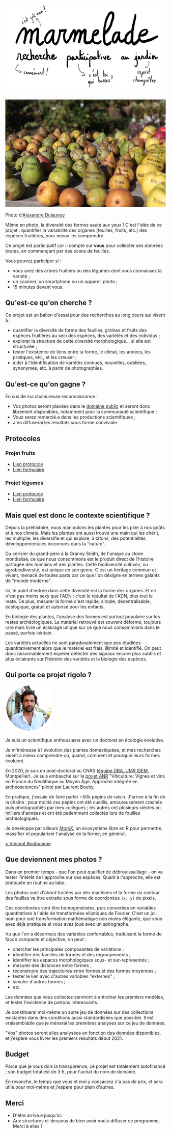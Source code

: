 ![logo](img/marmelade_logo.png)

![photo](img/5075826879_d728c4d44c_c.jpg)  

Photo d'[Alexandre Dulaunoy](https://www.flickr.com/photos/adulau/5075826879)

Même en photo, la diversité des formes saute aux yeux ! C'est l'idée de ce projet : quantifier la variabilité des organes (feuilles, fruits, etc.) des espèces fruitières, pour mieux les comprendre.

Ce projet est participatif car il compte sur **vous** pour collecter ses données brutes, en commençant par des scans de feuilles.

Vous pouvez participer si :

 * vous avez des arbres fruitiers ou des légumes dont vous connaissez la variété ;
 * un scanner, un smartphone ou un appareil photo ;
 * 15 minutes devant vous.
 
## Qu'est-ce qu'on cherche ?

Ce projet est un ballon d'essai pour des recherches au long cours qui visent à :

 - quantifier la diversité de forme des feuilles, graines et fruits des espèces fruitières au sein des espèces, des variétés et des individus ;
 - explorer la structure de cette diversité morphologique... si elle est structurée ;
 - tester l'existence de liens entre la forme, le climat, les années, les pratiques, etc., et les creuser ;
 - aider à l'identification de variétés connues, nouvelles, oubliées, synonymes, etc. à partir de photographies.
 
## Qu'est-ce qu'on gagne ?
En sus de ma chaleureuse reconnaissance :

* Vos photos seront placées dans le [domaine public](https://creativecommons.org/publicdomain/zero/1.0/deed.fr) et seront donc librement disponibles, notamment pour la communauté scientifique ;
* Vous serez remercié.e dans les productions scientifiques ;
* J'en diffuserai les résultats sous forme conviviale.

## Protocoles
### Projet fruits
 * [Lien protocole]()
 * [Lien formulaire]()
 
### Projet légumes
 * [Lien protocole]()
 * [Lien formulaire]()

## Mais quel est donc le contexte scientifique ?

Depuis la préhistoire, nous manipulons les plantes pour les plier à nos goûts et à nos climats. Mais les plantes ont aussi trouvé une main qui les chérit, les multiplie, les diversifie et qui explore, à tâtons, des potentialités développementales inconnues dans la "nature".

Du cerisier du grand-père à la Granny Smith, de l'unique au clone mondialisé, ce que nous consommons est le produit direct de l'histoire partagée des humains et des plantes. Cette biodiversité _cultivée_, ou agrobiodiversité, est unique en son genre. C'est un héritage commun et vivant, menacé de toutes parts par ce que l'on désigne en termes galants de "monde moderne".

Ici, le point d'entrée dans cette diversité est la forme des organes. Et ce n'est pas moins sexy que l'ADN : c'est le résultat de l'ADN, plus tout le reste. De plus, mesurer la forme c'est rapide, simple, décentralisable, écologique, gratuit et autorisé pour les enfants.

En biologie des plantes, l'analyse des formes est surtout populaire sur les restes archéologiques. Le matériel retrouvé est souvent déformé, toujours rare mais livre un éclairage unique sur ce que nous consommions dans le passé, parfois lointain.

Les variétés actuelles ne sont paradoxalement que peu étudiées quantitativement alors que le matériel est frais, illimité et identifié. On peut donc raisonnablement espérer détecter des signaux encore plus subtils et plus éclairants sur l'histoire des variétés et la biologie des espèces.

## Qui porte ce projet rigolo ?
![myself](img/myself.png)  

Je suis un scientifique enthousiaste avec un doctorat en écologie évolutive.

Je m'intéresse à l'évolution des plantes domestiquées, et mes recherches visent à mieux comprendre où, quand, comment et pourquoi leurs formes évoluent.

En 2020, je suis en post-doctorat au CNRS ([équipe DBA, UMR ISEM](http://www.isem.univ-montp2.fr/fr/equipes/dynamique-de-la-biodiversite-anthropoecologie-index/), Montpellier). Je suis embauché sur le [projet ANR](https://anr.fr/Projet-ANR-16-CE27-0013)  "Viticulture: Vignes et vins en France du Néolithique au Moyen Âge. Approche intégrée en archéosciences" piloté par Laurent Bouby.

En pratique, j'essaie de faire parler ~50k pépins de raisin. J'arrive à la fin de la chaîne : pour moitié ces pépins ont été cueillis, amoureusement crachés puis photographiés par mes collègues ; les autres ont plusieurs siècles ou milliers d'années et ont été patiemment collectés lors de fouilles archéologiques.

Je développe par ailleurs [MomX](http://momx.github.io), un écosystème libre en R pour permettre, massifier et populariser l'analyse de la forme, en général.

[> Vincent Bonhomme](http://www.vincentbonhomme.fr)

## Que deviennent mes photos ?

Dans un premier temps - que l'on peut qualifier de débrouissaillage - on va tester l'intérêt de l'approche sur ces espèces. Quant à l'approche, elle est pratiquée en routine au labo. 

Les photos sont d'abord traitées par des machines et la forme du contour des feuilles va être extraite sous forme de coordonées `(x; y)` de pixels.

Ces coordonées vont être homogénéisées, puis converties en variables quantitatives à l'aide de transformées elliptiques de Fourier. C'est un joli nom pour une transformation mathématique non moins élégante, que vous avez déjà pratiquée si vous avez joué avec un spirographe.

Vu que l'on a désormais des variables confortables, traduisant la forme de façon compacte et objective, on peut :

* chercher les principales composantes de variations ;
* identifier des familles de formes et des regroupements ;
* identifier les espaces morphologiques sous- et sur-representés ;
* mesurer des distances entre formes ;
* reconstruire des trajectoires entre formes et des formes moyennes ;
* tester le lien avec d'autres variables "externes" ;
* simuler d'autres formes ;
* etc.

Les données que vous collectez serviront à entraîner les premiers modèles, et tester l'existence de patrons intéressants.

Je constituerai moi-même un autre jeu de données sur des collections existantes dans des conditions aussi standardisées que possible. Il est vraisemblable que je ménerai les premières analyses sur ce jeu de données.

"Vos" photos seront elles analysées en fonction des données disponibles, et j'espère vous livrer les premiers résultats début 2021.

## Budget
Parce que je vous dois la transparence, ce projet est totalement autofinancé ; son budget total est de 3 €, pour l'achat du nom de domaine. 

En revanche, le temps que vous et moi y consacrez n'a pas de prix, et sera utile pour moi-même et j'espère pour plein d'autres.

## Merci
 * D'être arrivé.e jusqu'ici
 * Aux structures ci-dessous de bien avoir voulu diffuser ce programme. Merci à elles !

